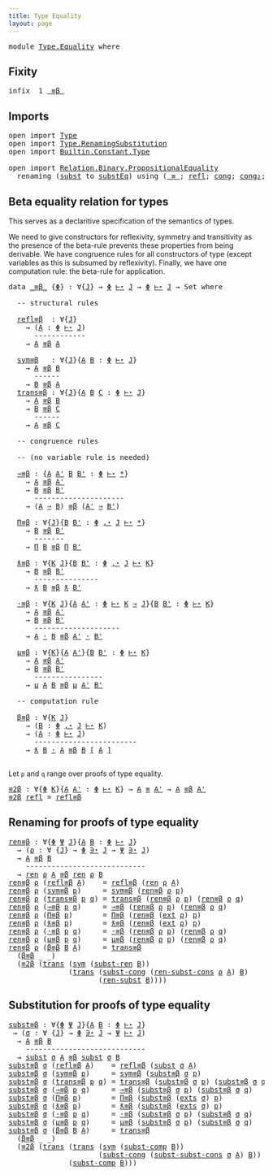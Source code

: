 ```yaml
---
title: Type Equality
layout: page
---
```


<pre class="Agda"><a id="48" class="Keyword">module</a> <a id="55" href="Type.Equality.html" class="Module">Type.Equality</a> <a id="69" class="Keyword">where</a>
</pre>
## Fixity

<pre class="Agda"><a id="95" class="Keyword">infix</a>  <a id="102" class="Number">1</a> <a id="104" href="Type.Equality.html#798" class="Datatype Operator">_≡β_</a>
</pre>
## Imports

<pre class="Agda"><a id="130" class="Keyword">open</a> <a id="135" class="Keyword">import</a> <a id="142" href="Type.html" class="Module">Type</a>
<a id="147" class="Keyword">open</a> <a id="152" class="Keyword">import</a> <a id="159" href="Type.RenamingSubstitution.html" class="Module">Type.RenamingSubstitution</a>
<a id="185" class="Keyword">open</a> <a id="190" class="Keyword">import</a> <a id="197" href="Builtin.Constant.Type.html" class="Module">Builtin.Constant.Type</a>

<a id="220" class="Keyword">open</a> <a id="225" class="Keyword">import</a> <a id="232" href="Relation.Binary.PropositionalEquality.html" class="Module">Relation.Binary.PropositionalEquality</a>
  <a id="272" class="Keyword">renaming</a> <a id="281" class="Symbol">(</a><a id="282" href="Relation.Binary.PropositionalEquality.Core.html#1076" class="Function">subst</a> <a id="288" class="Symbol">to</a> <a id="PropositionalEquality.Core.subst"></a><a id="291" href="Type.Equality.html#291" class="Function">substEq</a><a id="298" class="Symbol">)</a> <a id="300" class="Keyword">using</a> <a id="306" class="Symbol">(</a><a id="307" href="Agda.Builtin.Equality.html#151" class="Datatype Operator">_≡_</a><a id="310" class="Symbol">;</a> <a id="312" href="Agda.Builtin.Equality.html#208" class="InductiveConstructor">refl</a><a id="316" class="Symbol">;</a> <a id="318" href="Relation.Binary.PropositionalEquality.Core.html#1131" class="Function">cong</a><a id="322" class="Symbol">;</a> <a id="324" href="Relation.Binary.PropositionalEquality.html#1524" class="Function">cong₂</a><a id="329" class="Symbol">;</a> <a id="331" href="Relation.Binary.PropositionalEquality.Core.html#1025" class="Function">trans</a><a id="336" class="Symbol">;</a> <a id="338" href="Relation.Binary.PropositionalEquality.Core.html#980" class="Function">sym</a><a id="341" class="Symbol">)</a>
</pre>
## Beta equality relation for types

This serves as a declaritive specification of the semantics of types.

We need to give constructors for reflexivity, symmetry and
transitivity as the presence of the beta-rule prevents these
properties from being derivable. We have congruence rules for all
constructors of type (except variables as this is subsumed by
reflexivity). Finally, we have one computation rule: the beta-rule for
application.

<pre class="Agda"><a id="793" class="Keyword">data</a> <a id="_≡β_"></a><a id="798" href="Type.Equality.html#798" class="Datatype Operator">_≡β_</a> <a id="803" class="Symbol">{</a><a id="804" href="Type.Equality.html#804" class="Bound">Φ</a><a id="805" class="Symbol">}</a> <a id="807" class="Symbol">:</a> <a id="809" class="Symbol">∀{</a><a id="811" href="Type.Equality.html#811" class="Bound">J</a><a id="812" class="Symbol">}</a> <a id="814" class="Symbol">→</a> <a id="816" href="Type.Equality.html#804" class="Bound">Φ</a> <a id="818" href="Type.html#2004" class="Datatype Operator">⊢⋆</a> <a id="821" href="Type.Equality.html#811" class="Bound">J</a> <a id="823" class="Symbol">→</a> <a id="825" href="Type.Equality.html#804" class="Bound">Φ</a> <a id="827" href="Type.html#2004" class="Datatype Operator">⊢⋆</a> <a id="830" href="Type.Equality.html#811" class="Bound">J</a> <a id="832" class="Symbol">→</a> <a id="834" class="PrimitiveType">Set</a> <a id="838" class="Keyword">where</a>

  <a id="847" class="Comment">-- structural rules</a>

  <a id="_≡β_.refl≡β"></a><a id="870" href="Type.Equality.html#870" class="InductiveConstructor">refl≡β</a>  <a id="878" class="Symbol">:</a> <a id="880" class="Symbol">∀{</a><a id="882" href="Type.Equality.html#882" class="Bound">J</a><a id="883" class="Symbol">}</a>
    <a id="889" class="Symbol">→</a> <a id="891" class="Symbol">(</a><a id="892" href="Type.Equality.html#892" class="Bound">A</a> <a id="894" class="Symbol">:</a> <a id="896" href="Type.Equality.html#804" class="Bound">Φ</a> <a id="898" href="Type.html#2004" class="Datatype Operator">⊢⋆</a> <a id="901" href="Type.Equality.html#882" class="Bound">J</a><a id="902" class="Symbol">)</a>
      <a id="910" class="Comment">------------</a>
    <a id="927" class="Symbol">→</a> <a id="929" href="Type.Equality.html#892" class="Bound">A</a> <a id="931" href="Type.Equality.html#798" class="Datatype Operator">≡β</a> <a id="934" href="Type.Equality.html#892" class="Bound">A</a>
    
  <a id="_≡β_.sym≡β"></a><a id="943" href="Type.Equality.html#943" class="InductiveConstructor">sym≡β</a>   <a id="951" class="Symbol">:</a> <a id="953" class="Symbol">∀{</a><a id="955" href="Type.Equality.html#955" class="Bound">J</a><a id="956" class="Symbol">}{</a><a id="958" href="Type.Equality.html#958" class="Bound">A</a> <a id="960" href="Type.Equality.html#960" class="Bound">B</a> <a id="962" class="Symbol">:</a> <a id="964" href="Type.Equality.html#804" class="Bound">Φ</a> <a id="966" href="Type.html#2004" class="Datatype Operator">⊢⋆</a> <a id="969" href="Type.Equality.html#955" class="Bound">J</a><a id="970" class="Symbol">}</a>
    <a id="976" class="Symbol">→</a> <a id="978" href="Type.Equality.html#958" class="Bound">A</a> <a id="980" href="Type.Equality.html#798" class="Datatype Operator">≡β</a> <a id="983" href="Type.Equality.html#960" class="Bound">B</a>
      <a id="991" class="Comment">------</a>
    <a id="1002" class="Symbol">→</a> <a id="1004" href="Type.Equality.html#960" class="Bound">B</a> <a id="1006" href="Type.Equality.html#798" class="Datatype Operator">≡β</a> <a id="1009" href="Type.Equality.html#958" class="Bound">A</a>
  <a id="_≡β_.trans≡β"></a><a id="1013" href="Type.Equality.html#1013" class="InductiveConstructor">trans≡β</a> <a id="1021" class="Symbol">:</a> <a id="1023" class="Symbol">∀{</a><a id="1025" href="Type.Equality.html#1025" class="Bound">J</a><a id="1026" class="Symbol">}{</a><a id="1028" href="Type.Equality.html#1028" class="Bound">A</a> <a id="1030" href="Type.Equality.html#1030" class="Bound">B</a> <a id="1032" href="Type.Equality.html#1032" class="Bound">C</a> <a id="1034" class="Symbol">:</a> <a id="1036" href="Type.Equality.html#804" class="Bound">Φ</a> <a id="1038" href="Type.html#2004" class="Datatype Operator">⊢⋆</a> <a id="1041" href="Type.Equality.html#1025" class="Bound">J</a><a id="1042" class="Symbol">}</a>
    <a id="1048" class="Symbol">→</a> <a id="1050" href="Type.Equality.html#1028" class="Bound">A</a> <a id="1052" href="Type.Equality.html#798" class="Datatype Operator">≡β</a> <a id="1055" href="Type.Equality.html#1030" class="Bound">B</a>
    <a id="1061" class="Symbol">→</a> <a id="1063" href="Type.Equality.html#1030" class="Bound">B</a> <a id="1065" href="Type.Equality.html#798" class="Datatype Operator">≡β</a> <a id="1068" href="Type.Equality.html#1032" class="Bound">C</a>
      <a id="1076" class="Comment">------</a>
    <a id="1087" class="Symbol">→</a> <a id="1089" href="Type.Equality.html#1028" class="Bound">A</a> <a id="1091" href="Type.Equality.html#798" class="Datatype Operator">≡β</a> <a id="1094" href="Type.Equality.html#1032" class="Bound">C</a>

  <a id="1099" class="Comment">-- congruence rules</a>

  <a id="1122" class="Comment">-- (no variable rule is needed)</a>
 
  <a id="_≡β_.⇒≡β"></a><a id="1158" href="Type.Equality.html#1158" class="InductiveConstructor">⇒≡β</a> <a id="1162" class="Symbol">:</a> <a id="1164" class="Symbol">{</a><a id="1165" href="Type.Equality.html#1165" class="Bound">A</a> <a id="1167" href="Type.Equality.html#1167" class="Bound">A&#39;</a> <a id="1170" href="Type.Equality.html#1170" class="Bound">B</a> <a id="1172" href="Type.Equality.html#1172" class="Bound">B&#39;</a> <a id="1175" class="Symbol">:</a> <a id="1177" href="Type.Equality.html#804" class="Bound">Φ</a> <a id="1179" href="Type.html#2004" class="Datatype Operator">⊢⋆</a> <a id="1182" href="Type.html#591" class="InductiveConstructor">*</a><a id="1183" class="Symbol">}</a>
    <a id="1189" class="Symbol">→</a> <a id="1191" href="Type.Equality.html#1165" class="Bound">A</a> <a id="1193" href="Type.Equality.html#798" class="Datatype Operator">≡β</a> <a id="1196" href="Type.Equality.html#1167" class="Bound">A&#39;</a>
    <a id="1203" class="Symbol">→</a> <a id="1205" href="Type.Equality.html#1170" class="Bound">B</a> <a id="1207" href="Type.Equality.html#798" class="Datatype Operator">≡β</a> <a id="1210" href="Type.Equality.html#1172" class="Bound">B&#39;</a>
      <a id="1219" class="Comment">---------------------</a>
    <a id="1245" class="Symbol">→</a> <a id="1247" class="Symbol">(</a><a id="1248" href="Type.Equality.html#1165" class="Bound">A</a> <a id="1250" href="Type.html#2130" class="InductiveConstructor Operator">⇒</a> <a id="1252" href="Type.Equality.html#1170" class="Bound">B</a><a id="1253" class="Symbol">)</a> <a id="1255" href="Type.Equality.html#798" class="Datatype Operator">≡β</a> <a id="1258" class="Symbol">(</a><a id="1259" href="Type.Equality.html#1167" class="Bound">A&#39;</a> <a id="1262" href="Type.html#2130" class="InductiveConstructor Operator">⇒</a> <a id="1264" href="Type.Equality.html#1172" class="Bound">B&#39;</a><a id="1266" class="Symbol">)</a>
    
  <a id="_≡β_.Π≡β"></a><a id="1275" href="Type.Equality.html#1275" class="InductiveConstructor">Π≡β</a> <a id="1279" class="Symbol">:</a> <a id="1281" class="Symbol">∀{</a><a id="1283" href="Type.Equality.html#1283" class="Bound">J</a><a id="1284" class="Symbol">}{</a><a id="1286" href="Type.Equality.html#1286" class="Bound">B</a> <a id="1288" href="Type.Equality.html#1288" class="Bound">B&#39;</a> <a id="1291" class="Symbol">:</a> <a id="1293" href="Type.Equality.html#804" class="Bound">Φ</a> <a id="1295" href="Type.html#981" class="InductiveConstructor Operator">,⋆</a> <a id="1298" href="Type.Equality.html#1283" class="Bound">J</a> <a id="1300" href="Type.html#2004" class="Datatype Operator">⊢⋆</a> <a id="1303" href="Type.html#591" class="InductiveConstructor">*</a><a id="1304" class="Symbol">}</a>
    <a id="1310" class="Symbol">→</a> <a id="1312" href="Type.Equality.html#1286" class="Bound">B</a> <a id="1314" href="Type.Equality.html#798" class="Datatype Operator">≡β</a> <a id="1317" href="Type.Equality.html#1288" class="Bound">B&#39;</a>
      <a id="1326" class="Comment">-------</a>
    <a id="1338" class="Symbol">→</a> <a id="1340" href="Type.html#2080" class="InductiveConstructor">Π</a> <a id="1342" href="Type.Equality.html#1286" class="Bound">B</a> <a id="1344" href="Type.Equality.html#798" class="Datatype Operator">≡β</a> <a id="1347" href="Type.html#2080" class="InductiveConstructor">Π</a> <a id="1349" href="Type.Equality.html#1288" class="Bound">B&#39;</a>
    
  <a id="_≡β_.ƛ≡β"></a><a id="1359" href="Type.Equality.html#1359" class="InductiveConstructor">ƛ≡β</a> <a id="1363" class="Symbol">:</a> <a id="1365" class="Symbol">∀{</a><a id="1367" href="Type.Equality.html#1367" class="Bound">K</a> <a id="1369" href="Type.Equality.html#1369" class="Bound">J</a><a id="1370" class="Symbol">}{</a><a id="1372" href="Type.Equality.html#1372" class="Bound">B</a> <a id="1374" href="Type.Equality.html#1374" class="Bound">B&#39;</a> <a id="1377" class="Symbol">:</a> <a id="1379" href="Type.Equality.html#804" class="Bound">Φ</a> <a id="1381" href="Type.html#981" class="InductiveConstructor Operator">,⋆</a> <a id="1384" href="Type.Equality.html#1369" class="Bound">J</a> <a id="1386" href="Type.html#2004" class="Datatype Operator">⊢⋆</a> <a id="1389" href="Type.Equality.html#1367" class="Bound">K</a><a id="1390" class="Symbol">}</a>
    <a id="1396" class="Symbol">→</a> <a id="1398" href="Type.Equality.html#1372" class="Bound">B</a> <a id="1400" href="Type.Equality.html#798" class="Datatype Operator">≡β</a> <a id="1403" href="Type.Equality.html#1374" class="Bound">B&#39;</a>
      <a id="1412" class="Comment">---------------</a>
    <a id="1432" class="Symbol">→</a> <a id="1434" href="Type.html#2191" class="InductiveConstructor">ƛ</a> <a id="1436" href="Type.Equality.html#1372" class="Bound">B</a> <a id="1438" href="Type.Equality.html#798" class="Datatype Operator">≡β</a> <a id="1441" href="Type.html#2191" class="InductiveConstructor">ƛ</a> <a id="1443" href="Type.Equality.html#1374" class="Bound">B&#39;</a>
    
  <a id="_≡β_.·≡β"></a><a id="1453" href="Type.Equality.html#1453" class="InductiveConstructor">·≡β</a> <a id="1457" class="Symbol">:</a> <a id="1459" class="Symbol">∀{</a><a id="1461" href="Type.Equality.html#1461" class="Bound">K</a> <a id="1463" href="Type.Equality.html#1463" class="Bound">J</a><a id="1464" class="Symbol">}{</a><a id="1466" href="Type.Equality.html#1466" class="Bound">A</a> <a id="1468" href="Type.Equality.html#1468" class="Bound">A&#39;</a> <a id="1471" class="Symbol">:</a> <a id="1473" href="Type.Equality.html#804" class="Bound">Φ</a> <a id="1475" href="Type.html#2004" class="Datatype Operator">⊢⋆</a> <a id="1478" href="Type.Equality.html#1461" class="Bound">K</a> <a id="1480" href="Type.html#626" class="InductiveConstructor Operator">⇒</a> <a id="1482" href="Type.Equality.html#1463" class="Bound">J</a><a id="1483" class="Symbol">}{</a><a id="1485" href="Type.Equality.html#1485" class="Bound">B</a> <a id="1487" href="Type.Equality.html#1487" class="Bound">B&#39;</a> <a id="1490" class="Symbol">:</a> <a id="1492" href="Type.Equality.html#804" class="Bound">Φ</a> <a id="1494" href="Type.html#2004" class="Datatype Operator">⊢⋆</a> <a id="1497" href="Type.Equality.html#1461" class="Bound">K</a><a id="1498" class="Symbol">}</a>
    <a id="1504" class="Symbol">→</a> <a id="1506" href="Type.Equality.html#1466" class="Bound">A</a> <a id="1508" href="Type.Equality.html#798" class="Datatype Operator">≡β</a> <a id="1511" href="Type.Equality.html#1468" class="Bound">A&#39;</a>
    <a id="1518" class="Symbol">→</a> <a id="1520" href="Type.Equality.html#1485" class="Bound">B</a> <a id="1522" href="Type.Equality.html#798" class="Datatype Operator">≡β</a> <a id="1525" href="Type.Equality.html#1487" class="Bound">B&#39;</a>
      <a id="1534" class="Comment">--------------------</a>
    <a id="1559" class="Symbol">→</a> <a id="1561" href="Type.Equality.html#1466" class="Bound">A</a> <a id="1563" href="Type.html#2246" class="InductiveConstructor Operator">·</a> <a id="1565" href="Type.Equality.html#1485" class="Bound">B</a> <a id="1567" href="Type.Equality.html#798" class="Datatype Operator">≡β</a> <a id="1570" href="Type.Equality.html#1468" class="Bound">A&#39;</a> <a id="1573" href="Type.html#2246" class="InductiveConstructor Operator">·</a> <a id="1575" href="Type.Equality.html#1487" class="Bound">B&#39;</a>
    
  <a id="_≡β_.μ≡β"></a><a id="1585" href="Type.Equality.html#1585" class="InductiveConstructor">μ≡β</a> <a id="1589" class="Symbol">:</a> <a id="1591" class="Symbol">∀{</a><a id="1593" href="Type.Equality.html#1593" class="Bound">K</a><a id="1594" class="Symbol">}{</a><a id="1596" href="Type.Equality.html#1596" class="Bound">A</a> <a id="1598" href="Type.Equality.html#1598" class="Bound">A&#39;</a><a id="1600" class="Symbol">}{</a><a id="1602" href="Type.Equality.html#1602" class="Bound">B</a> <a id="1604" href="Type.Equality.html#1604" class="Bound">B&#39;</a> <a id="1607" class="Symbol">:</a> <a id="1609" href="Type.Equality.html#804" class="Bound">Φ</a> <a id="1611" href="Type.html#2004" class="Datatype Operator">⊢⋆</a> <a id="1614" href="Type.Equality.html#1593" class="Bound">K</a><a id="1615" class="Symbol">}</a>
    <a id="1621" class="Symbol">→</a> <a id="1623" href="Type.Equality.html#1596" class="Bound">A</a> <a id="1625" href="Type.Equality.html#798" class="Datatype Operator">≡β</a> <a id="1628" href="Type.Equality.html#1598" class="Bound">A&#39;</a>
    <a id="1635" class="Symbol">→</a> <a id="1637" href="Type.Equality.html#1602" class="Bound">B</a> <a id="1639" href="Type.Equality.html#798" class="Datatype Operator">≡β</a> <a id="1642" href="Type.Equality.html#1604" class="Bound">B&#39;</a>
      <a id="1651" class="Comment">----------------</a>
    <a id="1672" class="Symbol">→</a> <a id="1674" href="Type.html#2311" class="InductiveConstructor">μ</a> <a id="1676" href="Type.Equality.html#1596" class="Bound">A</a> <a id="1678" href="Type.Equality.html#1602" class="Bound">B</a> <a id="1680" href="Type.Equality.html#798" class="Datatype Operator">≡β</a> <a id="1683" href="Type.html#2311" class="InductiveConstructor">μ</a> <a id="1685" href="Type.Equality.html#1598" class="Bound">A&#39;</a> <a id="1688" href="Type.Equality.html#1604" class="Bound">B&#39;</a>
    
  <a id="1698" class="Comment">-- computation rule</a>

  <a id="_≡β_.β≡β"></a><a id="1721" href="Type.Equality.html#1721" class="InductiveConstructor">β≡β</a> <a id="1725" class="Symbol">:</a> <a id="1727" class="Symbol">∀{</a><a id="1729" href="Type.Equality.html#1729" class="Bound">K</a> <a id="1731" href="Type.Equality.html#1731" class="Bound">J</a><a id="1732" class="Symbol">}</a>
    <a id="1738" class="Symbol">→</a> <a id="1740" class="Symbol">(</a><a id="1741" href="Type.Equality.html#1741" class="Bound">B</a> <a id="1743" class="Symbol">:</a> <a id="1745" href="Type.Equality.html#804" class="Bound">Φ</a> <a id="1747" href="Type.html#981" class="InductiveConstructor Operator">,⋆</a> <a id="1750" href="Type.Equality.html#1731" class="Bound">J</a> <a id="1752" href="Type.html#2004" class="Datatype Operator">⊢⋆</a> <a id="1755" href="Type.Equality.html#1729" class="Bound">K</a><a id="1756" class="Symbol">)</a>
    <a id="1762" class="Symbol">→</a> <a id="1764" class="Symbol">(</a><a id="1765" href="Type.Equality.html#1765" class="Bound">A</a> <a id="1767" class="Symbol">:</a> <a id="1769" href="Type.Equality.html#804" class="Bound">Φ</a> <a id="1771" href="Type.html#2004" class="Datatype Operator">⊢⋆</a> <a id="1774" href="Type.Equality.html#1731" class="Bound">J</a><a id="1775" class="Symbol">)</a>
      <a id="1783" class="Comment">------------------------</a>
    <a id="1812" class="Symbol">→</a> <a id="1814" href="Type.html#2191" class="InductiveConstructor">ƛ</a> <a id="1816" href="Type.Equality.html#1741" class="Bound">B</a> <a id="1818" href="Type.html#2246" class="InductiveConstructor Operator">·</a> <a id="1820" href="Type.Equality.html#1765" class="Bound">A</a> <a id="1822" href="Type.Equality.html#798" class="Datatype Operator">≡β</a> <a id="1825" href="Type.Equality.html#1741" class="Bound">B</a> <a id="1827" href="Type.RenamingSubstitution.html#4915" class="Function Operator">[</a> <a id="1829" href="Type.Equality.html#1765" class="Bound">A</a> <a id="1831" href="Type.RenamingSubstitution.html#4915" class="Function Operator">]</a>
    
</pre>
Let `p` and `q` range over proofs of type equality.

<pre class="Agda"><a id="≡2β"></a><a id="1900" href="Type.Equality.html#1900" class="Function">≡2β</a> <a id="1904" class="Symbol">:</a> <a id="1906" class="Symbol">∀{</a><a id="1908" href="Type.Equality.html#1908" class="Bound">Φ</a> <a id="1910" href="Type.Equality.html#1910" class="Bound">K</a><a id="1911" class="Symbol">}{</a><a id="1913" href="Type.Equality.html#1913" class="Bound">A</a> <a id="1915" href="Type.Equality.html#1915" class="Bound">A&#39;</a> <a id="1918" class="Symbol">:</a> <a id="1920" href="Type.Equality.html#1908" class="Bound">Φ</a> <a id="1922" href="Type.html#2004" class="Datatype Operator">⊢⋆</a> <a id="1925" href="Type.Equality.html#1910" class="Bound">K</a><a id="1926" class="Symbol">}</a> <a id="1928" class="Symbol">→</a> <a id="1930" href="Type.Equality.html#1913" class="Bound">A</a> <a id="1932" href="Agda.Builtin.Equality.html#151" class="Datatype Operator">≡</a> <a id="1934" href="Type.Equality.html#1915" class="Bound">A&#39;</a> <a id="1937" class="Symbol">→</a> <a id="1939" href="Type.Equality.html#1913" class="Bound">A</a> <a id="1941" href="Type.Equality.html#798" class="Datatype Operator">≡β</a> <a id="1944" href="Type.Equality.html#1915" class="Bound">A&#39;</a>
<a id="1947" href="Type.Equality.html#1900" class="Function">≡2β</a> <a id="1951" href="Agda.Builtin.Equality.html#208" class="InductiveConstructor">refl</a> <a id="1956" class="Symbol">=</a> <a id="1958" href="Type.Equality.html#870" class="InductiveConstructor">refl≡β</a> <a id="1965" class="Symbol">_</a>
</pre>
## Renaming for proofs of type equality

<pre class="Agda"><a id="ren≡β"></a><a id="2017" href="Type.Equality.html#2017" class="Function">ren≡β</a> <a id="2023" class="Symbol">:</a> <a id="2025" class="Symbol">∀{</a><a id="2027" href="Type.Equality.html#2027" class="Bound">Φ</a> <a id="2029" href="Type.Equality.html#2029" class="Bound">Ψ</a> <a id="2031" href="Type.Equality.html#2031" class="Bound">J</a><a id="2032" class="Symbol">}{</a><a id="2034" href="Type.Equality.html#2034" class="Bound">A</a> <a id="2036" href="Type.Equality.html#2036" class="Bound">B</a> <a id="2038" class="Symbol">:</a> <a id="2040" href="Type.Equality.html#2027" class="Bound">Φ</a> <a id="2042" href="Type.html#2004" class="Datatype Operator">⊢⋆</a> <a id="2045" href="Type.Equality.html#2031" class="Bound">J</a><a id="2046" class="Symbol">}</a>
  <a id="2050" class="Symbol">→</a> <a id="2052" class="Symbol">(</a><a id="2053" href="Type.Equality.html#2053" class="Bound">ρ</a> <a id="2055" class="Symbol">:</a> <a id="2057" class="Symbol">∀</a> <a id="2059" class="Symbol">{</a><a id="2060" href="Type.Equality.html#2060" class="Bound">J</a><a id="2061" class="Symbol">}</a> <a id="2063" class="Symbol">→</a> <a id="2065" href="Type.Equality.html#2027" class="Bound">Φ</a> <a id="2067" href="Type.html#1323" class="Datatype Operator">∋⋆</a> <a id="2070" href="Type.Equality.html#2060" class="Bound">J</a> <a id="2072" class="Symbol">→</a> <a id="2074" href="Type.Equality.html#2029" class="Bound">Ψ</a> <a id="2076" href="Type.html#1323" class="Datatype Operator">∋⋆</a> <a id="2079" href="Type.Equality.html#2060" class="Bound">J</a><a id="2080" class="Symbol">)</a>
  <a id="2084" class="Symbol">→</a> <a id="2086" href="Type.Equality.html#2034" class="Bound">A</a> <a id="2088" href="Type.Equality.html#798" class="Datatype Operator">≡β</a> <a id="2091" href="Type.Equality.html#2036" class="Bound">B</a>
    <a id="2097" class="Comment">----------------------------</a>
  <a id="2128" class="Symbol">→</a> <a id="2130" href="Type.RenamingSubstitution.html#727" class="Function">ren</a> <a id="2134" href="Type.Equality.html#2053" class="Bound">ρ</a> <a id="2136" href="Type.Equality.html#2034" class="Bound">A</a> <a id="2138" href="Type.Equality.html#798" class="Datatype Operator">≡β</a> <a id="2141" href="Type.RenamingSubstitution.html#727" class="Function">ren</a> <a id="2145" href="Type.Equality.html#2053" class="Bound">ρ</a> <a id="2147" href="Type.Equality.html#2036" class="Bound">B</a>
<a id="2149" href="Type.Equality.html#2017" class="Function">ren≡β</a> <a id="2155" href="Type.Equality.html#2155" class="Bound">ρ</a> <a id="2157" class="Symbol">(</a><a id="2158" href="Type.Equality.html#870" class="InductiveConstructor">refl≡β</a> <a id="2165" href="Type.Equality.html#2165" class="Bound">A</a><a id="2166" class="Symbol">)</a>    <a id="2171" class="Symbol">=</a> <a id="2173" href="Type.Equality.html#870" class="InductiveConstructor">refl≡β</a> <a id="2180" class="Symbol">(</a><a id="2181" href="Type.RenamingSubstitution.html#727" class="Function">ren</a> <a id="2185" href="Type.Equality.html#2155" class="Bound">ρ</a> <a id="2187" href="Type.Equality.html#2165" class="Bound">A</a><a id="2188" class="Symbol">)</a>
<a id="2190" href="Type.Equality.html#2017" class="Function">ren≡β</a> <a id="2196" href="Type.Equality.html#2196" class="Bound">ρ</a> <a id="2198" class="Symbol">(</a><a id="2199" href="Type.Equality.html#943" class="InductiveConstructor">sym≡β</a> <a id="2205" href="Type.Equality.html#2205" class="Bound">p</a><a id="2206" class="Symbol">)</a>     <a id="2212" class="Symbol">=</a> <a id="2214" href="Type.Equality.html#943" class="InductiveConstructor">sym≡β</a> <a id="2220" class="Symbol">(</a><a id="2221" href="Type.Equality.html#2017" class="Function">ren≡β</a> <a id="2227" href="Type.Equality.html#2196" class="Bound">ρ</a> <a id="2229" href="Type.Equality.html#2205" class="Bound">p</a><a id="2230" class="Symbol">)</a>
<a id="2232" href="Type.Equality.html#2017" class="Function">ren≡β</a> <a id="2238" href="Type.Equality.html#2238" class="Bound">ρ</a> <a id="2240" class="Symbol">(</a><a id="2241" href="Type.Equality.html#1013" class="InductiveConstructor">trans≡β</a> <a id="2249" href="Type.Equality.html#2249" class="Bound">p</a> <a id="2251" href="Type.Equality.html#2251" class="Bound">q</a><a id="2252" class="Symbol">)</a> <a id="2254" class="Symbol">=</a> <a id="2256" href="Type.Equality.html#1013" class="InductiveConstructor">trans≡β</a> <a id="2264" class="Symbol">(</a><a id="2265" href="Type.Equality.html#2017" class="Function">ren≡β</a> <a id="2271" href="Type.Equality.html#2238" class="Bound">ρ</a> <a id="2273" href="Type.Equality.html#2249" class="Bound">p</a><a id="2274" class="Symbol">)</a> <a id="2276" class="Symbol">(</a><a id="2277" href="Type.Equality.html#2017" class="Function">ren≡β</a> <a id="2283" href="Type.Equality.html#2238" class="Bound">ρ</a> <a id="2285" href="Type.Equality.html#2251" class="Bound">q</a><a id="2286" class="Symbol">)</a>
<a id="2288" href="Type.Equality.html#2017" class="Function">ren≡β</a> <a id="2294" href="Type.Equality.html#2294" class="Bound">ρ</a> <a id="2296" class="Symbol">(</a><a id="2297" href="Type.Equality.html#1158" class="InductiveConstructor">⇒≡β</a> <a id="2301" href="Type.Equality.html#2301" class="Bound">p</a> <a id="2303" href="Type.Equality.html#2303" class="Bound">q</a><a id="2304" class="Symbol">)</a>     <a id="2310" class="Symbol">=</a> <a id="2312" href="Type.Equality.html#1158" class="InductiveConstructor">⇒≡β</a> <a id="2316" class="Symbol">(</a><a id="2317" href="Type.Equality.html#2017" class="Function">ren≡β</a> <a id="2323" href="Type.Equality.html#2294" class="Bound">ρ</a> <a id="2325" href="Type.Equality.html#2301" class="Bound">p</a><a id="2326" class="Symbol">)</a> <a id="2328" class="Symbol">(</a><a id="2329" href="Type.Equality.html#2017" class="Function">ren≡β</a> <a id="2335" href="Type.Equality.html#2294" class="Bound">ρ</a> <a id="2337" href="Type.Equality.html#2303" class="Bound">q</a><a id="2338" class="Symbol">)</a>
<a id="2340" href="Type.Equality.html#2017" class="Function">ren≡β</a> <a id="2346" href="Type.Equality.html#2346" class="Bound">ρ</a> <a id="2348" class="Symbol">(</a><a id="2349" href="Type.Equality.html#1275" class="InductiveConstructor">Π≡β</a> <a id="2353" href="Type.Equality.html#2353" class="Bound">p</a><a id="2354" class="Symbol">)</a>       <a id="2362" class="Symbol">=</a> <a id="2364" href="Type.Equality.html#1275" class="InductiveConstructor">Π≡β</a> <a id="2368" class="Symbol">(</a><a id="2369" href="Type.Equality.html#2017" class="Function">ren≡β</a> <a id="2375" class="Symbol">(</a><a id="2376" href="Type.RenamingSubstitution.html#553" class="Function">ext</a> <a id="2380" href="Type.Equality.html#2346" class="Bound">ρ</a><a id="2381" class="Symbol">)</a> <a id="2383" href="Type.Equality.html#2353" class="Bound">p</a><a id="2384" class="Symbol">)</a>
<a id="2386" href="Type.Equality.html#2017" class="Function">ren≡β</a> <a id="2392" href="Type.Equality.html#2392" class="Bound">ρ</a> <a id="2394" class="Symbol">(</a><a id="2395" href="Type.Equality.html#1359" class="InductiveConstructor">ƛ≡β</a> <a id="2399" href="Type.Equality.html#2399" class="Bound">p</a><a id="2400" class="Symbol">)</a>       <a id="2408" class="Symbol">=</a> <a id="2410" href="Type.Equality.html#1359" class="InductiveConstructor">ƛ≡β</a> <a id="2414" class="Symbol">(</a><a id="2415" href="Type.Equality.html#2017" class="Function">ren≡β</a> <a id="2421" class="Symbol">(</a><a id="2422" href="Type.RenamingSubstitution.html#553" class="Function">ext</a> <a id="2426" href="Type.Equality.html#2392" class="Bound">ρ</a><a id="2427" class="Symbol">)</a> <a id="2429" href="Type.Equality.html#2399" class="Bound">p</a><a id="2430" class="Symbol">)</a>
<a id="2432" href="Type.Equality.html#2017" class="Function">ren≡β</a> <a id="2438" href="Type.Equality.html#2438" class="Bound">ρ</a> <a id="2440" class="Symbol">(</a><a id="2441" href="Type.Equality.html#1453" class="InductiveConstructor">·≡β</a> <a id="2445" href="Type.Equality.html#2445" class="Bound">p</a> <a id="2447" href="Type.Equality.html#2447" class="Bound">q</a><a id="2448" class="Symbol">)</a>     <a id="2454" class="Symbol">=</a> <a id="2456" href="Type.Equality.html#1453" class="InductiveConstructor">·≡β</a> <a id="2460" class="Symbol">(</a><a id="2461" href="Type.Equality.html#2017" class="Function">ren≡β</a> <a id="2467" href="Type.Equality.html#2438" class="Bound">ρ</a> <a id="2469" href="Type.Equality.html#2445" class="Bound">p</a><a id="2470" class="Symbol">)</a> <a id="2472" class="Symbol">(</a><a id="2473" href="Type.Equality.html#2017" class="Function">ren≡β</a> <a id="2479" href="Type.Equality.html#2438" class="Bound">ρ</a> <a id="2481" href="Type.Equality.html#2447" class="Bound">q</a><a id="2482" class="Symbol">)</a>
<a id="2484" href="Type.Equality.html#2017" class="Function">ren≡β</a> <a id="2490" href="Type.Equality.html#2490" class="Bound">ρ</a> <a id="2492" class="Symbol">(</a><a id="2493" href="Type.Equality.html#1585" class="InductiveConstructor">μ≡β</a> <a id="2497" href="Type.Equality.html#2497" class="Bound">p</a> <a id="2499" href="Type.Equality.html#2499" class="Bound">q</a><a id="2500" class="Symbol">)</a>     <a id="2506" class="Symbol">=</a> <a id="2508" href="Type.Equality.html#1585" class="InductiveConstructor">μ≡β</a> <a id="2512" class="Symbol">(</a><a id="2513" href="Type.Equality.html#2017" class="Function">ren≡β</a> <a id="2519" href="Type.Equality.html#2490" class="Bound">ρ</a> <a id="2521" href="Type.Equality.html#2497" class="Bound">p</a><a id="2522" class="Symbol">)</a> <a id="2524" class="Symbol">(</a><a id="2525" href="Type.Equality.html#2017" class="Function">ren≡β</a> <a id="2531" href="Type.Equality.html#2490" class="Bound">ρ</a> <a id="2533" href="Type.Equality.html#2499" class="Bound">q</a><a id="2534" class="Symbol">)</a>
<a id="2536" href="Type.Equality.html#2017" class="Function">ren≡β</a> <a id="2542" href="Type.Equality.html#2542" class="Bound">ρ</a> <a id="2544" class="Symbol">(</a><a id="2545" href="Type.Equality.html#1721" class="InductiveConstructor">β≡β</a> <a id="2549" href="Type.Equality.html#2549" class="Bound">B</a> <a id="2551" href="Type.Equality.html#2551" class="Bound">A</a><a id="2552" class="Symbol">)</a>     <a id="2558" class="Symbol">=</a> <a id="2560" href="Type.Equality.html#1013" class="InductiveConstructor">trans≡β</a>
  <a id="2570" class="Symbol">(</a><a id="2571" href="Type.Equality.html#1721" class="InductiveConstructor">β≡β</a> <a id="2575" class="Symbol">_</a> <a id="2577" class="Symbol">_)</a>
  <a id="2582" class="Symbol">(</a><a id="2583" href="Type.Equality.html#1900" class="Function">≡2β</a> <a id="2587" class="Symbol">(</a><a id="2588" href="Relation.Binary.PropositionalEquality.Core.html#1025" class="Function">trans</a> <a id="2594" class="Symbol">(</a><a id="2595" href="Relation.Binary.PropositionalEquality.Core.html#980" class="Function">sym</a> <a id="2599" class="Symbol">(</a><a id="2600" href="Type.RenamingSubstitution.html#6936" class="Function">subst-ren</a> <a id="2610" href="Type.Equality.html#2549" class="Bound">B</a><a id="2611" class="Symbol">))</a>
              <a id="2628" class="Symbol">(</a><a id="2629" href="Relation.Binary.PropositionalEquality.Core.html#1025" class="Function">trans</a> <a id="2635" class="Symbol">(</a><a id="2636" href="Type.RenamingSubstitution.html#5571" class="Function">subst-cong</a> <a id="2647" class="Symbol">(</a><a id="2648" href="Type.RenamingSubstitution.html#9503" class="Function">ren-subst-cons</a> <a id="2663" href="Type.Equality.html#2542" class="Bound">ρ</a> <a id="2665" href="Type.Equality.html#2551" class="Bound">A</a><a id="2666" class="Symbol">)</a> <a id="2668" href="Type.Equality.html#2549" class="Bound">B</a><a id="2669" class="Symbol">)</a>
                     <a id="2692" class="Symbol">(</a><a id="2693" href="Type.RenamingSubstitution.html#7877" class="Function">ren-subst</a> <a id="2703" href="Type.Equality.html#2549" class="Bound">B</a><a id="2704" class="Symbol">))))</a>
</pre>
## Substitution for proofs of type equality

<pre class="Agda"><a id="subst≡β"></a><a id="2763" href="Type.Equality.html#2763" class="Function">subst≡β</a> <a id="2771" class="Symbol">:</a> <a id="2773" class="Symbol">∀{</a><a id="2775" href="Type.Equality.html#2775" class="Bound">Φ</a> <a id="2777" href="Type.Equality.html#2777" class="Bound">Ψ</a> <a id="2779" href="Type.Equality.html#2779" class="Bound">J</a><a id="2780" class="Symbol">}{</a><a id="2782" href="Type.Equality.html#2782" class="Bound">A</a> <a id="2784" href="Type.Equality.html#2784" class="Bound">B</a> <a id="2786" class="Symbol">:</a> <a id="2788" href="Type.Equality.html#2775" class="Bound">Φ</a> <a id="2790" href="Type.html#2004" class="Datatype Operator">⊢⋆</a> <a id="2793" href="Type.Equality.html#2779" class="Bound">J</a><a id="2794" class="Symbol">}</a>
 <a id="2797" class="Symbol">→</a> <a id="2799" class="Symbol">(</a><a id="2800" href="Type.Equality.html#2800" class="Bound">σ</a> <a id="2802" class="Symbol">:</a> <a id="2804" class="Symbol">∀</a> <a id="2806" class="Symbol">{</a><a id="2807" href="Type.Equality.html#2807" class="Bound">J</a><a id="2808" class="Symbol">}</a> <a id="2810" class="Symbol">→</a> <a id="2812" href="Type.Equality.html#2775" class="Bound">Φ</a> <a id="2814" href="Type.html#1323" class="Datatype Operator">∋⋆</a> <a id="2817" href="Type.Equality.html#2807" class="Bound">J</a> <a id="2819" class="Symbol">→</a> <a id="2821" href="Type.Equality.html#2777" class="Bound">Ψ</a> <a id="2823" href="Type.html#2004" class="Datatype Operator">⊢⋆</a> <a id="2826" href="Type.Equality.html#2807" class="Bound">J</a><a id="2827" class="Symbol">)</a>
  <a id="2831" class="Symbol">→</a> <a id="2833" href="Type.Equality.html#2782" class="Bound">A</a> <a id="2835" href="Type.Equality.html#798" class="Datatype Operator">≡β</a> <a id="2838" href="Type.Equality.html#2784" class="Bound">B</a>
    <a id="2844" class="Comment">----------------------------</a>
  <a id="2875" class="Symbol">→</a> <a id="2877" href="Type.RenamingSubstitution.html#4224" class="Function">subst</a> <a id="2883" href="Type.Equality.html#2800" class="Bound">σ</a> <a id="2885" href="Type.Equality.html#2782" class="Bound">A</a> <a id="2887" href="Type.Equality.html#798" class="Datatype Operator">≡β</a> <a id="2890" href="Type.RenamingSubstitution.html#4224" class="Function">subst</a> <a id="2896" href="Type.Equality.html#2800" class="Bound">σ</a> <a id="2898" href="Type.Equality.html#2784" class="Bound">B</a>
<a id="2900" href="Type.Equality.html#2763" class="Function">subst≡β</a> <a id="2908" href="Type.Equality.html#2908" class="Bound">σ</a> <a id="2910" class="Symbol">(</a><a id="2911" href="Type.Equality.html#870" class="InductiveConstructor">refl≡β</a> <a id="2918" href="Type.Equality.html#2918" class="Bound">A</a><a id="2919" class="Symbol">)</a>    <a id="2924" class="Symbol">=</a> <a id="2926" href="Type.Equality.html#870" class="InductiveConstructor">refl≡β</a> <a id="2933" class="Symbol">(</a><a id="2934" href="Type.RenamingSubstitution.html#4224" class="Function">subst</a> <a id="2940" href="Type.Equality.html#2908" class="Bound">σ</a> <a id="2942" href="Type.Equality.html#2918" class="Bound">A</a><a id="2943" class="Symbol">)</a>
<a id="2945" href="Type.Equality.html#2763" class="Function">subst≡β</a> <a id="2953" href="Type.Equality.html#2953" class="Bound">σ</a> <a id="2955" class="Symbol">(</a><a id="2956" href="Type.Equality.html#943" class="InductiveConstructor">sym≡β</a> <a id="2962" href="Type.Equality.html#2962" class="Bound">p</a><a id="2963" class="Symbol">)</a>     <a id="2969" class="Symbol">=</a> <a id="2971" href="Type.Equality.html#943" class="InductiveConstructor">sym≡β</a> <a id="2977" class="Symbol">(</a><a id="2978" href="Type.Equality.html#2763" class="Function">subst≡β</a> <a id="2986" href="Type.Equality.html#2953" class="Bound">σ</a> <a id="2988" href="Type.Equality.html#2962" class="Bound">p</a><a id="2989" class="Symbol">)</a>
<a id="2991" href="Type.Equality.html#2763" class="Function">subst≡β</a> <a id="2999" href="Type.Equality.html#2999" class="Bound">σ</a> <a id="3001" class="Symbol">(</a><a id="3002" href="Type.Equality.html#1013" class="InductiveConstructor">trans≡β</a> <a id="3010" href="Type.Equality.html#3010" class="Bound">p</a> <a id="3012" href="Type.Equality.html#3012" class="Bound">q</a><a id="3013" class="Symbol">)</a> <a id="3015" class="Symbol">=</a> <a id="3017" href="Type.Equality.html#1013" class="InductiveConstructor">trans≡β</a> <a id="3025" class="Symbol">(</a><a id="3026" href="Type.Equality.html#2763" class="Function">subst≡β</a> <a id="3034" href="Type.Equality.html#2999" class="Bound">σ</a> <a id="3036" href="Type.Equality.html#3010" class="Bound">p</a><a id="3037" class="Symbol">)</a> <a id="3039" class="Symbol">(</a><a id="3040" href="Type.Equality.html#2763" class="Function">subst≡β</a> <a id="3048" href="Type.Equality.html#2999" class="Bound">σ</a> <a id="3050" href="Type.Equality.html#3012" class="Bound">q</a><a id="3051" class="Symbol">)</a> 
<a id="3054" href="Type.Equality.html#2763" class="Function">subst≡β</a> <a id="3062" href="Type.Equality.html#3062" class="Bound">σ</a> <a id="3064" class="Symbol">(</a><a id="3065" href="Type.Equality.html#1158" class="InductiveConstructor">⇒≡β</a> <a id="3069" href="Type.Equality.html#3069" class="Bound">p</a> <a id="3071" href="Type.Equality.html#3071" class="Bound">q</a><a id="3072" class="Symbol">)</a>     <a id="3078" class="Symbol">=</a> <a id="3080" href="Type.Equality.html#1158" class="InductiveConstructor">⇒≡β</a> <a id="3084" class="Symbol">(</a><a id="3085" href="Type.Equality.html#2763" class="Function">subst≡β</a> <a id="3093" href="Type.Equality.html#3062" class="Bound">σ</a> <a id="3095" href="Type.Equality.html#3069" class="Bound">p</a><a id="3096" class="Symbol">)</a> <a id="3098" class="Symbol">(</a><a id="3099" href="Type.Equality.html#2763" class="Function">subst≡β</a> <a id="3107" href="Type.Equality.html#3062" class="Bound">σ</a> <a id="3109" href="Type.Equality.html#3071" class="Bound">q</a><a id="3110" class="Symbol">)</a>
<a id="3112" href="Type.Equality.html#2763" class="Function">subst≡β</a> <a id="3120" href="Type.Equality.html#3120" class="Bound">σ</a> <a id="3122" class="Symbol">(</a><a id="3123" href="Type.Equality.html#1275" class="InductiveConstructor">Π≡β</a> <a id="3127" href="Type.Equality.html#3127" class="Bound">p</a><a id="3128" class="Symbol">)</a>       <a id="3136" class="Symbol">=</a> <a id="3138" href="Type.Equality.html#1275" class="InductiveConstructor">Π≡β</a> <a id="3142" class="Symbol">(</a><a id="3143" href="Type.Equality.html#2763" class="Function">subst≡β</a> <a id="3151" class="Symbol">(</a><a id="3152" href="Type.RenamingSubstitution.html#4039" class="Function">exts</a> <a id="3157" href="Type.Equality.html#3120" class="Bound">σ</a><a id="3158" class="Symbol">)</a> <a id="3160" href="Type.Equality.html#3127" class="Bound">p</a><a id="3161" class="Symbol">)</a>
<a id="3163" href="Type.Equality.html#2763" class="Function">subst≡β</a> <a id="3171" href="Type.Equality.html#3171" class="Bound">σ</a> <a id="3173" class="Symbol">(</a><a id="3174" href="Type.Equality.html#1359" class="InductiveConstructor">ƛ≡β</a> <a id="3178" href="Type.Equality.html#3178" class="Bound">p</a><a id="3179" class="Symbol">)</a>       <a id="3187" class="Symbol">=</a> <a id="3189" href="Type.Equality.html#1359" class="InductiveConstructor">ƛ≡β</a> <a id="3193" class="Symbol">(</a><a id="3194" href="Type.Equality.html#2763" class="Function">subst≡β</a> <a id="3202" class="Symbol">(</a><a id="3203" href="Type.RenamingSubstitution.html#4039" class="Function">exts</a> <a id="3208" href="Type.Equality.html#3171" class="Bound">σ</a><a id="3209" class="Symbol">)</a> <a id="3211" href="Type.Equality.html#3178" class="Bound">p</a><a id="3212" class="Symbol">)</a>
<a id="3214" href="Type.Equality.html#2763" class="Function">subst≡β</a> <a id="3222" href="Type.Equality.html#3222" class="Bound">σ</a> <a id="3224" class="Symbol">(</a><a id="3225" href="Type.Equality.html#1453" class="InductiveConstructor">·≡β</a> <a id="3229" href="Type.Equality.html#3229" class="Bound">p</a> <a id="3231" href="Type.Equality.html#3231" class="Bound">q</a><a id="3232" class="Symbol">)</a>     <a id="3238" class="Symbol">=</a> <a id="3240" href="Type.Equality.html#1453" class="InductiveConstructor">·≡β</a> <a id="3244" class="Symbol">(</a><a id="3245" href="Type.Equality.html#2763" class="Function">subst≡β</a> <a id="3253" href="Type.Equality.html#3222" class="Bound">σ</a> <a id="3255" href="Type.Equality.html#3229" class="Bound">p</a><a id="3256" class="Symbol">)</a> <a id="3258" class="Symbol">(</a><a id="3259" href="Type.Equality.html#2763" class="Function">subst≡β</a> <a id="3267" href="Type.Equality.html#3222" class="Bound">σ</a> <a id="3269" href="Type.Equality.html#3231" class="Bound">q</a><a id="3270" class="Symbol">)</a>
<a id="3272" href="Type.Equality.html#2763" class="Function">subst≡β</a> <a id="3280" href="Type.Equality.html#3280" class="Bound">σ</a> <a id="3282" class="Symbol">(</a><a id="3283" href="Type.Equality.html#1585" class="InductiveConstructor">μ≡β</a> <a id="3287" href="Type.Equality.html#3287" class="Bound">p</a> <a id="3289" href="Type.Equality.html#3289" class="Bound">q</a><a id="3290" class="Symbol">)</a>     <a id="3296" class="Symbol">=</a> <a id="3298" href="Type.Equality.html#1585" class="InductiveConstructor">μ≡β</a> <a id="3302" class="Symbol">(</a><a id="3303" href="Type.Equality.html#2763" class="Function">subst≡β</a> <a id="3311" href="Type.Equality.html#3280" class="Bound">σ</a> <a id="3313" href="Type.Equality.html#3287" class="Bound">p</a><a id="3314" class="Symbol">)</a> <a id="3316" class="Symbol">(</a><a id="3317" href="Type.Equality.html#2763" class="Function">subst≡β</a> <a id="3325" href="Type.Equality.html#3280" class="Bound">σ</a> <a id="3327" href="Type.Equality.html#3289" class="Bound">q</a><a id="3328" class="Symbol">)</a>
<a id="3330" href="Type.Equality.html#2763" class="Function">subst≡β</a> <a id="3338" href="Type.Equality.html#3338" class="Bound">σ</a> <a id="3340" class="Symbol">(</a><a id="3341" href="Type.Equality.html#1721" class="InductiveConstructor">β≡β</a> <a id="3345" href="Type.Equality.html#3345" class="Bound">B</a> <a id="3347" href="Type.Equality.html#3347" class="Bound">A</a><a id="3348" class="Symbol">)</a>     <a id="3354" class="Symbol">=</a> <a id="3356" href="Type.Equality.html#1013" class="InductiveConstructor">trans≡β</a>
  <a id="3366" class="Symbol">(</a><a id="3367" href="Type.Equality.html#1721" class="InductiveConstructor">β≡β</a> <a id="3371" class="Symbol">_</a> <a id="3373" class="Symbol">_)</a>
  <a id="3378" class="Symbol">(</a><a id="3379" href="Type.Equality.html#1900" class="Function">≡2β</a> <a id="3383" class="Symbol">(</a><a id="3384" href="Relation.Binary.PropositionalEquality.Core.html#1025" class="Function">trans</a> <a id="3390" class="Symbol">(</a><a id="3391" href="Relation.Binary.PropositionalEquality.Core.html#1025" class="Function">trans</a> <a id="3397" class="Symbol">(</a><a id="3398" href="Relation.Binary.PropositionalEquality.Core.html#980" class="Function">sym</a> <a id="3402" class="Symbol">(</a><a id="3403" href="Type.RenamingSubstitution.html#8869" class="Function">subst-comp</a> <a id="3414" href="Type.Equality.html#3345" class="Bound">B</a><a id="3415" class="Symbol">))</a>
                     <a id="3439" class="Symbol">(</a><a id="3440" href="Type.RenamingSubstitution.html#5571" class="Function">subst-cong</a> <a id="3451" class="Symbol">(</a><a id="3452" href="Type.RenamingSubstitution.html#9858" class="Function">subst-subst-cons</a> <a id="3469" href="Type.Equality.html#3338" class="Bound">σ</a> <a id="3471" href="Type.Equality.html#3347" class="Bound">A</a><a id="3472" class="Symbol">)</a> <a id="3474" href="Type.Equality.html#3345" class="Bound">B</a><a id="3475" class="Symbol">))</a>
              <a id="3492" class="Symbol">(</a><a id="3493" href="Type.RenamingSubstitution.html#8869" class="Function">subst-comp</a> <a id="3504" href="Type.Equality.html#3345" class="Bound">B</a><a id="3505" class="Symbol">)))</a>
</pre>
